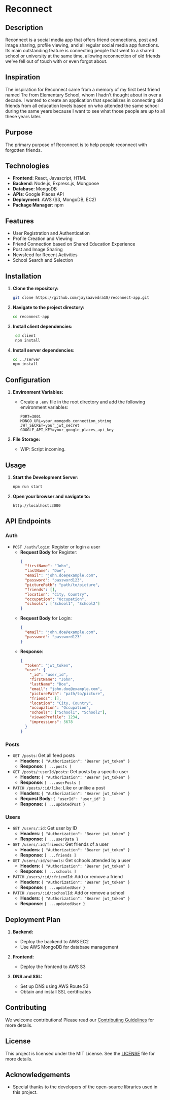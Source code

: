 # Reconnect

## Description

Reconnect is a social media app that offers friend connections, post and image sharing, profile viewing, and all regular social media app functions. Its main outstanding feature is connecting people that went to a shared school or university at the same time, allowing reconnection of old friends we've fell out of touch with or even forgot about.

## Inspiration

The inspiration for Reconnect came from a memory of my first best friend named Tre from Elementary School, whom I hadn't thought about in over a decade. I wanted to create an application that specializes in connecting old friends from all education levels based on who attended the same school during the same years because I want to see what those people are up to all these years later.

## Purpose

The primary purpose of Reconnect is to help people reconnect with forgotten friends.

## Technologies

- **Frontend**: React, Javascript, HTML
- **Backend**: Node.js, Express.js, Mongoose
- **Database**: MongoDB
- **APIs**: Google Places API
- **Deployment**: AWS (S3, MongoDB, EC2)
- **Package Manager**: npm

## Features

- User Registration and Authentication
- Profile Creation and Viewing
- Friend Connection based on Shared Education Experience
- Post and Image Sharing
- Newsfeed for Recent Activities
- School Search and Selection

## Installation

1. **Clone the repository:**
   ```bash
   git clone https://github.com/jaysaavedra18/reconnect-app.git
   ```
2. **Navigate to the project directory:**
   ```bash
   cd reconnect-app
   ```
3. **Install client dependencies:**
   ```bash
    cd client
    npm install
   ```
4. **Install server dependencies:**
   ```bash
   cd ../server
   npm install
   ```

## Configuration

1. **Environment Variables:**

   - Create a `.env` file in the root directory and add the following environment variables:
     ```plaintext
     PORT=3001
     MONGO_URL=your_mongodb_connection_string
     JWT_SECRET=your_jwt_secret
     GOOGLE_API_KEY=your_google_places_api_key
     ```

2. **File Storage:**
   - WIP: Script incoming.

## Usage

1. **Start the Development Server:**
   ```bash
   npm run start
   ```
2. **Open your browser and navigate to:**
   ```
   http://localhost:3000
   ```

## API Endpoints

### Auth

- `POST /auth/login`: Register or login a user
  - **Request Body** for Register:
    ```json
    {
      "firstName": "John",
      "lastName": "Doe",
      "email": "john.doe@example.com",
      "password": "password123",
      "picturePath": "path/to/picture",
      "friends": [],
      "location": "City, Country",
      "occupation": "Occupation",
      "schools": ["School1", "School2"]
    }
    ```
  - **Request Body** for Login:
    ```json
    {
      "email": "john.doe@example.com",
      "password": "password123"
    }
    ```
  - **Response**:
    ```json
    {
      "token": "jwt_token",
      "user": {
        "_id": "user_id",
        "firstName": "John",
        "lastName": "Doe",
        "email": "john.doe@example.com",
        "picturePath": "path/to/picture",
        "friends": [],
        "location": "City, Country",
        "occupation": "Occupation",
        "schools": ["School1", "School2"],
        "viewedProfile": 1234,
        "impressions": 5678
      }
    }
    ```

### Posts

- `GET /posts`: Get all feed posts
  - **Headers**: `{ "Authorization": "Bearer jwt_token" }`
  - **Response**: `[ ...posts ]`
- `GET /posts/:userId/posts`: Get posts by a specific user
  - **Headers**: `{ "Authorization": "Bearer jwt_token" }`
  - **Response**: `[ ...userPosts ]`
- `PATCH /posts/:id/like`: Like or unlike a post
  - **Headers**: `{ "Authorization": "Bearer jwt_token" }`
  - **Request Body**: `{ "userId": "user_id" }`
  - **Response**: `{ ...updatedPost }`

### Users

- `GET /users/:id`: Get user by ID
  - **Headers**: `{ "Authorization": "Bearer jwt_token" }`
  - **Response**: `{ ...userData }`
- `GET /users/:id/friends`: Get friends of a user
  - **Headers**: `{ "Authorization": "Bearer jwt_token" }`
  - **Response**: `[ ...friends ]`
- `GET /users/:id/schools`: Get schools attended by a user
  - **Headers**: `{ "Authorization": "Bearer jwt_token" }`
  - **Response**: `[ ...schools ]`
- `PATCH /users/:id/:friendId`: Add or remove a friend
  - **Headers**: `{ "Authorization": "Bearer jwt_token" }`
  - **Response**: `{ ...updatedUser }`
- `PATCH /users/:id/:schoolId`: Add or remove a school
  - **Headers**: `{ "Authorization": "Bearer jwt_token" }`
  - **Response**: `{ ...updatedUser }`

## Deployment Plan

1. **Backend:**

   - Deploy the backend to AWS EC2
   - Use AWS MongoDB for database management

2. **Frontend:**

   - Deploy the frontend to AWS S3

3. **DNS and SSL:**
   - Set up DNS using AWS Route 53
   - Obtain and install SSL certificates

## Contributing

We welcome contributions! Please read our [Contributing Guidelines](CONTRIBUTING.md) for more details.

## License

This project is licensed under the MIT License. See the [LICENSE](LICENSE) file for more details.

## Acknowledgements

- Special thanks to the developers of the open-source libraries used in this project.
